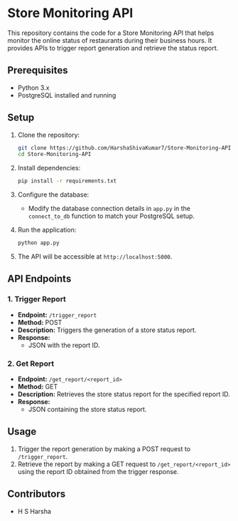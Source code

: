 # Store Monitoring API

This repository contains the code for a Store Monitoring API that helps monitor the online status of restaurants during their business hours. It provides APIs to trigger report generation and retrieve the status report.

## Prerequisites
- Python 3.x
- PostgreSQL installed and running

## Setup
1. Clone the repository:
    ```bash
    git clone https://github.com/HarshaShivaKumar7/Store-Monitoring-API.git
    cd Store-Monitoring-API
    ```

2. Install dependencies:
    ```bash
    pip install -r requirements.txt
    ```

3. Configure the database:
    - Modify the database connection details in `app.py` in the `connect_to_db` function to match your PostgreSQL setup.

4. Run the application:
    ```bash
    python app.py
    ```

5. The API will be accessible at `http://localhost:5000`.

## API Endpoints

### 1. Trigger Report
- **Endpoint:** `/trigger_report`
- **Method:** POST
- **Description:** Triggers the generation of a store status report.
- **Response:**
  - JSON with the report ID.

### 2. Get Report
- **Endpoint:** `/get_report/<report_id>`
- **Method:** GET
- **Description:** Retrieves the store status report for the specified report ID.
- **Response:**
  - JSON containing the store status report.

## Usage
1. Trigger the report generation by making a POST request to `/trigger_report`.
2. Retrieve the report by making a GET request to `/get_report/<report_id>` using the report ID obtained from the trigger response.

## Contributors
- H S Harsha

